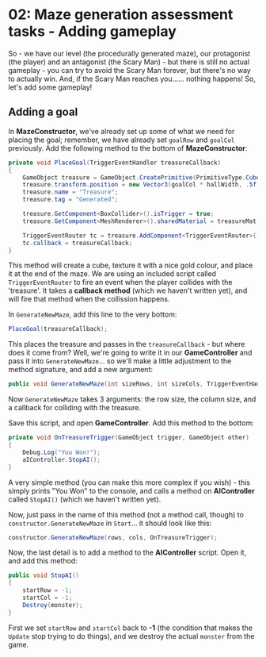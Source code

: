 # 02: Maze generation assessment tasks - Adding gameplay

So - we have our level (the procedurally generated maze), our protagonist (the player) and an antagonist (the Scary Man) - but there is still no actual gameplay - you can try to avoid the Scary Man forever, but there's no way to actually win. And, if the Scary Man reaches you...... nothing happens! So, let's add some gameplay!

## Adding a goal

In **MazeConstructor**, we've already set up some of what we need for placing the goal; remember, we have already set `goalRow` and `goalCol` previously. Add the following method to the bottom of **MazeConstructor**:

```csharp
private void PlaceGoal(TriggerEventHandler treasureCallback)
{            
    GameObject treasure = GameObject.CreatePrimitive(PrimitiveType.Cube);
    treasure.transform.position = new Vector3(goalCol * hallWidth, .5f, goalRow * hallWidth);
    treasure.name = "Treasure";
    treasure.tag = "Generated";

    treasure.GetComponent<BoxCollider>().isTrigger = true;
    treasure.GetComponent<MeshRenderer>().sharedMaterial = treasureMat;

    TriggerEventRouter tc = treasure.AddComponent<TriggerEventRouter>();
    tc.callback = treasureCallback;
}
```

This method will create a cube, texture it with a nice gold colour, and place it at the end of the maze. We are using an included script called `TriggerEventRouter` to fire an event when the player collides with the 'treasure'. It takes a **callback method** (which we haven't written yet), and will fire that method when the collission happens.

In `GenerateNewMaze`, add this line to the very bottom:

```csharp
PlaceGoal(treasureCallback); 
```

This places the treasure and passes in the `treasureCallback` - but where does it come from? Well, we're going to write it in our **GameController** and pass it into `GenerateNewMaze`... so we'll make a little adjustment to the method signature, and add a new argument:

```csharp
public void GenerateNewMaze(int sizeRows, int sizeCols, TriggerEventHandler treasureCallback)
```

Now `GenerateNewMaze` takes 3 arguments: the row size, the column size, and a callback for colliding with the treasure. 

Save this script, and open **GameController**. Add this method to the bottom:

```csharp
private void OnTreasureTrigger(GameObject trigger, GameObject other)
{ 
    Debug.Log("You Won!");
    aIController.StopAI();
}
```

A very simple method (you can make this more complex if you wish) - this simply prints "You Won" to the console, and calls a method on **AIController** called `StopAI()` (which we haven't written yet). 

Now, just pass in the name of this method (not a method call, though) to `constructor.GenerateNewMaze` in `Start`... it should look like this:

```csharp
constructor.GenerateNewMaze(rows, cols, OnTreasureTrigger);
```

Now, the last detail is to add a method to the **AIController** script. Open it, and add this method:

```csharp
public void StopAI()
{
    startRow = -1;
    startCol = -1;
    Destroy(monster);
}
```

First we set `startRow` and `startCol` back to **-1** (the condition that makes the `Update` stop trying to do things), and we destroy the actual `monster` from the game.
